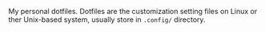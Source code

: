 My personal dotfiles.
Dotfiles are the customization setting files on Linux or ther Unix-based system, usually store in `.config/` directory.
